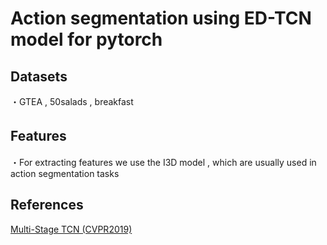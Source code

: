 # Action segmentation using ED-TCN model for pytorch

## Datasets  

・GTEA , 50salads , breakfast

## Features　　

・For extracting features we use the I3D model , which are usually used in action segmentation tasks

## References

[Multi-Stage TCN (CVPR2019)](https://arxiv.org/pdf/1903.01945.pdf)